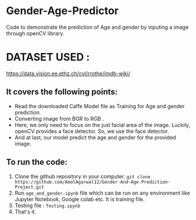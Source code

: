 # Gender-Age-Predictor
Code to demonstrate the prediction of Age and gender by inputing a image through openCV library.
# DATASET USED : 
https://data.vision.ee.ethz.ch/cvl/rrothe/imdb-wiki/

## It covers the following points:
* Read the downloaded Caffe Model file as Training for Age and gender prediction.
* Converting image from BGR to RGB .
* Here, we only need to focus on the just facial area of the image. Luckily, openCV provides a face detector. So, we use the face detector.
* And at last, our model predict the age and gender for the provided image.

## To run the code:
1. Clone the github repository in your computer. ```git clone https://github.com/AmolAgarwal12/Gender-And-Age-Prediction-Project.git```
2. Run ```age_and_gender.ipynb``` file which can be run on any environment like Jupyter Notebook, Google colab etc. It is training file.
3. Testing file : ```Testing.ipynb```
4. That's it.
